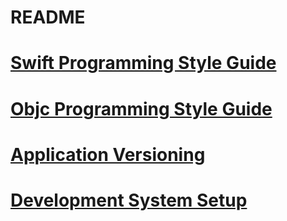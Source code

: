 # README

# [Swift Programming Style Guide](swift_style_guide.md)

# [Objc Programming Style Guide](objc_style_guide.md)

# [Application Versioning](agvtool_README.md)

# [Development System Setup](system_setup.md)
